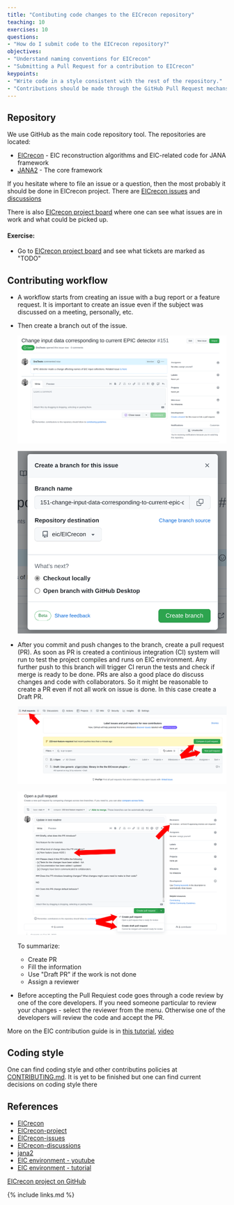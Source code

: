 ```yaml
---
title: "Contibuting code changes to the EICrecon repository"
teaching: 10
exercises: 10
questions:
- "How do I submit code to the EICrecon repository?"
objectives:
- "Understand naming conventions for EICrecon"
- "Submitting a Pull Request for a contribution to EICrecon"
keypoints:
- "Write code in a style consistent with the rest of the repository."
- "Contributions should be made through the GitHub Pull Request mechansim."
---
```



## Repository

We use GitHub as the main code repository tool. The repositories are located:

- [EICrecon][eicrecon] - EIC reconstruction algorithms and EIC-related code for JANA framework
- [JANA2][jana2] - The core framework 

If you hesitate where to file an issue or a question, then the most probably it should be done in EICrecon project. There are [EICrecon issues][eicrecon-issues] and [discussions](https://github.com/eic/EICrecon/discussions)

There is also [EICrecon project board][eicrecon-project] where one can see what issues are in work and what could be picked up. 

#### Exercise:

- Go to [EICrecon project board][eicrecon-project] and see what tickets are marked as "TODO" 



## Contributing workflow

- A workflow starts from creating an issue with a bug report or a feature request. It is important to create an issue even if the subject was discussed on a meeting, personally, etc. 

- Then create a branch out of the issue. 

   ![Create branch from issue](./../assets/img/contributing/create_branch_1.png)

   ![Create branch from issue](./../assets/img/contributing/create_branch_2.png) 

- After you commit and push changes to the branch, create a pull request (PR). As soon as PR is created a continious integration (CI) system will run to test the project compiles and runs on EIC environment. Any further push to this branch will trigger CI rerun the tests and check if merge is ready to be done. PRs are also a good place do discuss changes and code with collaborators. So it might be reasonable to create a PR even if not all work on issue is done. In this case create a Draft PR. 

   ![Create branch from issue](./../assets/img/contributing/create_branch_3.png)

   ![Create branch from issue](./../assets/img/contributing/create_branch_4.png)

   To summarize:

   - Create PR
   - Fill the information
   - Use "Draft PR" if the work is not done
   - Assign a reviewer

- Before accepting the Pull Requiest code goes through a code review by one of the core developers. If you need someone particular to review your changes - select the reviewer from the menu. Otherwise one of the developers will review the code and accept the PR.

More on the EIC contribution guide is in [this tutorial][eic-environment-tutorial], [video][eic-environment-youtube]

## Coding style

One can find coding style and other contributins policies at [CONTRIBUTING.md](https://github.com/eic/EICrecon/blob/main/CONTRIBUTING.md). It is yet to be finished but one can find current decisions on coding style there


## References

- [EICrecon][eicrecon]
- [EICrecon-project][eicrecon-project]
- [EICrecon-issues][eicrecon-issues]
- [EICrecon-discussions][eicrecon-discussions]
- [jana2][jana2]
- [EIC environment - youtube][eic-environment-youtube]
- [EIC environment - tutorial][eic-environment-tutorial]

[eicrecon]: https://github.com/eic/EICrecon
[eicrecon-project]: https://github.com/orgs/eic/projects/6/views/1
[eicrecon-issues]: https://github.com/eic/EICrecon/issues
[eicrecon-discussions]: https://github.com/eic/EICrecon/discussions
[jana2]: https://github.com/JeffersonLab/JANA2
[eic-environment-youtube]: https://youtu.be/Y0Mg24XLomY?list=PLui8F4uNCFWm3M3g3LG2cOledhI7IvTAJ
[eic-environment-tutorial]: https://eic.github.io/tutorial-setting-up-environment/

[EICrecon project on GitHub]()

{% include links.md %}


